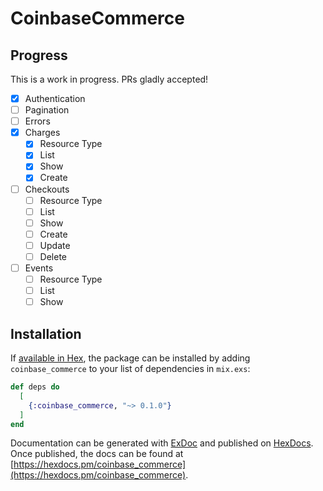 # CoinbaseCommerce

## Progress

This is a work in progress. PRs gladly accepted!

- [X] Authentication
- [ ] Pagination
- [ ] Errors
- [X] Charges
  - [X] Resource Type
  - [X] List
  - [X] Show
  - [X] Create
- [ ] Checkouts
  - [ ] Resource Type
  - [ ] List
  - [ ] Show
  - [ ] Create
  - [ ] Update
  - [ ] Delete
- [ ] Events
  - [ ] Resource Type
  - [ ] List
  - [ ] Show

## Installation

If [available in Hex](https://hex.pm/docs/publish), the package can be installed
by adding `coinbase_commerce` to your list of dependencies in `mix.exs`:

```elixir
def deps do
  [
    {:coinbase_commerce, "~> 0.1.0"}
  ]
end
```

Documentation can be generated with [ExDoc](https://github.com/elixir-lang/ex_doc)
and published on [HexDocs](https://hexdocs.pm). Once published, the docs can
be found at [https://hexdocs.pm/coinbase_commerce](https://hexdocs.pm/coinbase_commerce).

